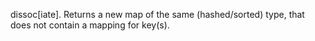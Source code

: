   dissoc[iate]. Returns a new map of the same (hashed/sorted) type,
  that does not contain a mapping for key(s).